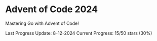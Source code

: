 # Advent of Code 2024

Mastering Go with Advent of Code!

Last Progress Update: 8-12-2024
Current Progress: 15/50 stars (30%)
